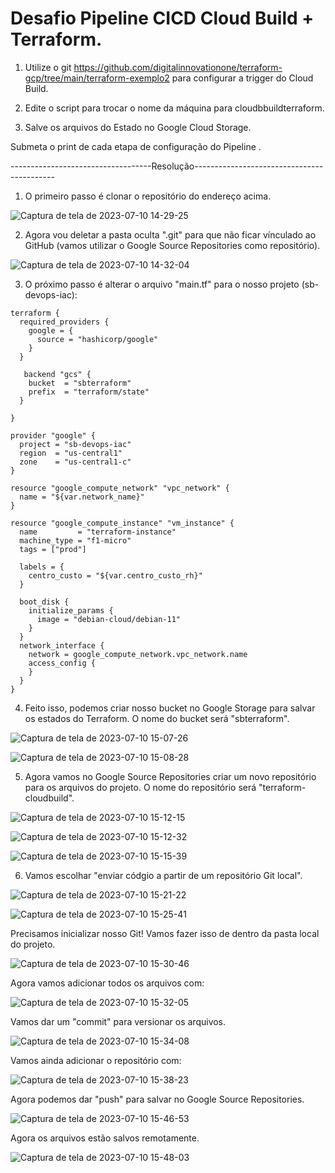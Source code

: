 # Desafio Pipeline CICD Cloud Build + Terraform.

1. Utilize o git https://github.com/digitalinnovationone/terraform-gcp/tree/main/terraform-exemplo2 para configurar a trigger do Cloud Build.

2. Edite o script para trocar o nome da máquina para cloudbbuildterraform.

3. Salve os arquivos do Estado no Google Cloud Storage.

Submeta o print de cada etapa de configuração do Pipeline .

-----------------------------------Resolução-------------------------------------------
1.  O primeiro passo é clonar o repositório do endereço acima.

![Captura de tela de 2023-07-10 14-29-25](https://github.com/dansalesol/terraform-gcp/assets/58992916/d15a6fab-84bf-4510-9051-cd6f4bd0e4af)

2.  Agora vou deletar a pasta oculta ".git" para que não ficar vínculado ao GitHub (vamos utilizar o Google Source Repositories como repositório).

![Captura de tela de 2023-07-10 14-32-04](https://github.com/dansalesol/terraform-gcp/assets/58992916/2ee2854d-8524-4232-86ae-6c4adf105826)

3.  O próximo passo é alterar o arquivo "main.tf" para o nosso projeto (sb-devops-iac):

```
terraform {
  required_providers {
    google = {
      source = "hashicorp/google"
    }
  }

   backend "gcs" {
    bucket  = "sbterraform"
    prefix  = "terraform/state"
  }
  
}

provider "google" {
  project = "sb-devops-iac"
  region  = "us-central1"
  zone    = "us-central1-c"
}

resource "google_compute_network" "vpc_network" {
  name = "${var.network_name}"
}

resource "google_compute_instance" "vm_instance" {
  name         = "terraform-instance"
  machine_type = "f1-micro"
  tags = ["prod"]

  labels = {
    centro_custo = "${var.centro_custo_rh}"
  }

  boot_disk {
    initialize_params {
      image = "debian-cloud/debian-11"
    }
  }
  network_interface {
    network = google_compute_network.vpc_network.name
    access_config {
    }
  }
}
```

4.  Feito isso, podemos criar nosso bucket no Google Storage para salvar os estados do Terraform. O nome do bucket será "sbterraform".

![Captura de tela de 2023-07-10 15-07-26](https://github.com/dansalesol/terraform-gcp/assets/58992916/a55461e7-fd60-4079-882f-83560024985f)

![Captura de tela de 2023-07-10 15-08-28](https://github.com/dansalesol/terraform-gcp/assets/58992916/5c725149-4e3e-4330-9394-610761bf9b42)

5.  Agora vamos no Google Source Repositories criar um novo repositório para os arquivos do projeto. O nome do repositório será "terraform-cloudbuild".

![Captura de tela de 2023-07-10 15-12-15](https://github.com/dansalesol/terraform-gcp/assets/58992916/88910077-4723-447d-945b-77280352cb25)

![Captura de tela de 2023-07-10 15-12-32](https://github.com/dansalesol/terraform-gcp/assets/58992916/302e386a-812c-4e52-945a-78982ff19413)

![Captura de tela de 2023-07-10 15-15-39](https://github.com/dansalesol/terraform-gcp/assets/58992916/05227048-7e26-4089-9e50-200562056a4e)

6.  Vamos escolhar "enviar códgio a partir de um repositório Git local".

![Captura de tela de 2023-07-10 15-21-22](https://github.com/dansalesol/terraform-gcp/assets/58992916/4f5884bf-980d-431a-b991-39c45024a099)

![Captura de tela de 2023-07-10 15-25-41](https://github.com/dansalesol/terraform-gcp/assets/58992916/eb452631-bfbb-470a-bd80-618c21915a4b)

Precisamos inicializar nosso Git! Vamos fazer isso de dentro da pasta local do projeto.

![Captura de tela de 2023-07-10 15-30-46](https://github.com/dansalesol/terraform-gcp/assets/58992916/181822aa-9704-42eb-852f-223e489146e4)

Agora vamos adicionar todos os arquivos com:

![Captura de tela de 2023-07-10 15-32-05](https://github.com/dansalesol/terraform-gcp/assets/58992916/8c62b4d2-a0f7-421e-afa4-a2a23af46e05)

Vamos dar um "commit" para versionar os arquivos.

![Captura de tela de 2023-07-10 15-34-08](https://github.com/dansalesol/terraform-gcp/assets/58992916/5d7c087d-d8e5-409f-94dc-49c10cec5c5f)

Vamos ainda adicionar o repositório com:

![Captura de tela de 2023-07-10 15-38-23](https://github.com/dansalesol/terraform-gcp/assets/58992916/69303074-6ebf-4b5f-9366-52c96ec4664f)

Agora podemos dar "push" para salvar no Google Source Repositories.

![Captura de tela de 2023-07-10 15-46-53](https://github.com/dansalesol/terraform-gcp/assets/58992916/399bd55c-9a24-401c-87a2-f559f2275121)

Agora os arquivos estão salvos remotamente.

![Captura de tela de 2023-07-10 15-48-03](https://github.com/dansalesol/terraform-gcp/assets/58992916/ad183782-693a-4dfa-9b60-4ca56dd0929f)














